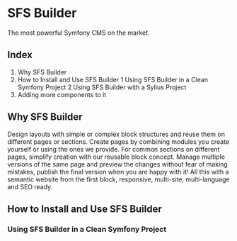 # SFS Builder
The most powerful Symfony CMS on the market.

## Index

1. Why SFS Builder
2. How to Install and Use SFS Builder
  1 Using SFS Builder in a Clean Symfony Project
  2 Using SFS Builder with a Sylius Project
3. Adding more components to it

## Why SFS Builder

Design layouts with simple or complex block structures and reuse them on different pages or sections. 
Create pages by combining modules you create yourself or using the ones we provide. 
For common sections on different pages, simplify creation with our reusable block concept. 
Manage multiple versions of the same page and preview the changes without fear of making mistakes, publish the final version when you are happy with it! 
All this with a semantic website from the first block, responsive, multi-site, multi-language and SEO ready.

## How to Install and Use SFS Builder
### Using SFS Builder in a Clean Symfony Project


